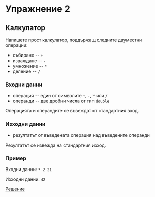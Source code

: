 Упражнение 2
============

Калкулатор
----------

Напишете прост калкулатор, поддържащ следните двуместни операции:
* събиране -- `+`
* изваждане -- `-`
* умножение -- `*`
* деление -- `/`

### Входни данни
* операция -- един от символите `+`, `-`, `*` или `/`
* операнди -- две дробни числа от тип `double`

Операцията и операндите се въвеждат от стандартния вход.

### Изходни данни
* резултатът от въведената операция над въведените операнди

Резултатът се извежда на стандартния изход.

### Пример
Входни данни: `* 2 21`

Изходни данни: `42`

[Решение](calculator.cpp)

